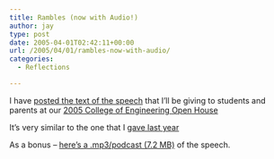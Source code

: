 ```yaml
---
title: Rambles (now with Audio!)
author: jay
type: post
date: 2005-04-01T02:42:11+00:00
url: /2005/04/01/rambles-now-with-audio/
categories:
  - Reflections

---
```

I have [posted the text of the speech][1] that I’ll be giving to students and parents at our [2005 College of Engineering Open House][2]

It’s very similar to the one that I [gave last year][3]

As a bonus &#8211; [here’s a .mp3/podcast (7.2 MB)][4] of the speech.

 [1]: //people.engr.ncsu.edu/jayoung/site/pages/open-house-2005"
 [2]: //www.engr.ncsu.edu/students/openhouse/"
 [3]: //people.engr.ncsu.edu/jayoung/site/pages/open-house-2004"
 [4]: //people.engr.ncsu.edu/jayoung/ewePublicFiles/binarypage/-8e9ff44d4de56b09cbb8cf5f8e65f3a0/openhouse.mp3"